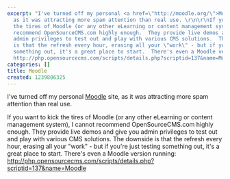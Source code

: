 ```yaml
---
excerpt: "I've turned off my personal <a href=\"http://moodle.org/\">Moodle</a> site,
  as it was attracting more spam attention than real use. \r\n\r\nIf you want to kick
  the tires of Moodle (or any other eLearning or content management system), I cannot
  recommend OpenSourceCMS.com highly enough.  They provide live demos and give you
  admin privileges to test out and play with various CMS solutions.  The downside
  is that the refresh every hour, erasing all your \"work\" - but if you're just testing
  something out, it's a great place to start.  There's even a Moodle version running:
  http://php.opensourcecms.com/scripts/details.php?scriptid=137&name=Moodle"
categories: []
title: Moodle
created: 1239806325
---
```

I've turned off my personal <a href="http://moodle.org/">Moodle</a> site, as it was attracting more spam attention than real use.

If you want to kick the tires of Moodle (or any other eLearning or content management system), I cannot recommend OpenSourceCMS.com highly enough.  They provide live demos and give you admin privileges to test out and play with various CMS solutions.  The downside is that the refresh every hour, erasing all your "work" - but if you're just testing something out, it's a great place to start.  There's even a Moodle version running: http://php.opensourcecms.com/scripts/details.php?scriptid=137&name=Moodle
